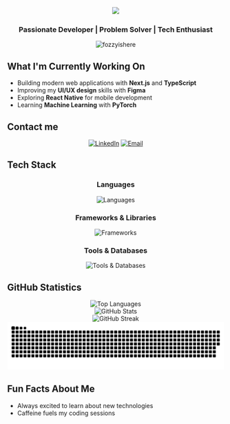 <div align="center">
  <img src="https://capsule-render.vercel.app/api?type=waving&color=1F2430&height=120&section=header&text=Hi,%20I'm%20Quoc&fontSize=40&fontColor=CBCCC6" />
</div>

<h3 align="center">Passionate Developer | Problem Solver | Tech Enthusiast</h3>

<p align="center"> 
  <img src="https://komarev.com/ghpvc/?username=fozzyishere&label=Profile%20views&color=0e75b6&style=for-the-badge" alt="fozzyishere" /> 
</p>

## What I'm Currently Working On
- Building modern web applications with **Next.js** and **TypeScript**
- Improving my **UI/UX design** skills with **Figma**
- Exploring **React Native** for mobile development
- Learning **Machine Learning** with **PyTorch**

## Contact me

<div align="center">

[![LinkedIn](https://img.shields.io/badge/LinkedIn-%230077B5.svg?style=for-the-badge&logo=linkedin&logoColor=white)](https://linkedin.com/in/quoc-huy-pham-912b26272/)
[![Email](https://img.shields.io/badge/Email-D14836?style=for-the-badge&logo=gmail&logoColor=white)](mailto:danielpham13092002@gmail.com)

</div>

## Tech Stack

<div align="center">

### Languages
<p>
  <img src="https://skillicons.dev/icons?i=js,ts,java,python,c,cpp,html,css" alt="Languages" />
</p>

### Frameworks & Libraries
<p>
  <img src="https://skillicons.dev/icons?i=react,nextjs,nodejs,express,tailwind" alt="Frameworks" />
</p>

### Tools & Databases
<p>
  <img src="https://skillicons.dev/icons?i=mysql,redis,docker,git,figma,linux" alt="Tools & Databases" />
</p>

</div>


## GitHub Statistics

<div align="center">
  
<img src="https://github-readme-stats.vercel.app/api/top-langs/?username=fozzyishere&theme=ayu-mirage&hide_border=false&include_all_commits=true&count_private=true&layout=compact" alt="Top Languages" />

<br>

<img src="https://github-readme-stats.vercel.app/api?username=fozzyishere&theme=ayu-mirage&hide_border=false&include_all_commits=true&count_private=true" alt="GitHub Stats" />

<br>

<img src="https://github-readme-streak-stats.herokuapp.com/?user=fozzyishere&theme=ayu-mirage&hide_border=false" alt="GitHub Streak" />

</div>

<div align="center">
  <img src="https://raw.githubusercontent.com/fozzyishere/fozzyishere/output/snake.svg" alt="Snake animation" />
</div>

## Fun Facts About Me
- Always excited to learn about new technologies
- Caffeine fuels my coding sessions


